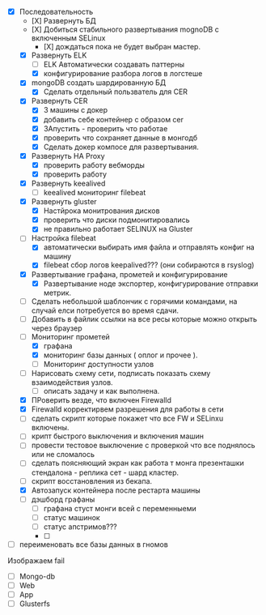 - [X] Последовательность
  - [Х] Развернуть БД
  - [Х] Добиться стабильного развертывания mognoDB с  включенным SELinux
    - [Х] дождаться пока не будет выбран мастер.
  - [x] Развернуть ELK
    - [ ] ELK Автоматически создавать паттерны
    - [X] конфигурирование разбора логов в логстеше
  - [X] mongoDB создать шардированную БД
    - [X] Сделать отдельный пользватель для CER
  - [X] Развернуть CER
    - [X] 3 машины с  докер
    - [X] добавить себе контейнер с  образом cer
    - [X] ЗАпустить - проверить что работае
    - [X] проверить что сохраняет данные в  монгодб
    - [X] Сделать докер компосе для развертывания.
  - [x] Развернуть HA Proxy
    - [X] проверить работу вебморды
    - [X] проверить работу
  - [x] Развернуть keealived
    - [ ] keealived мониторинг filebeat
  - [X] Развернуть gluster
    - [X] Настйрока монитрования дисков
    - [X] проверить что диски подмонитировались
    - [X] не правильно работает SELINUX на Gluster
  - [ ] Настройка filebeat
    - [X] автоматически выбирать имя файла и отправлять конфиг на машину
    - [X] filebeat сбор логов keepalived??? (они собираются в rsyslog)
  - [X] Развертывание графана, прометей и конфигурирование
    - [X] Развертывание ноде экспортер, конфигурирование отправки метрик.
  - [ ] Сделать небольшой шаблончик с горячими  командами, на случай елси потребуется во время  сдачи.
  - [ ] Добавить в файлик ссылки на все ресы которые можно открыть через браузер
  - [ ] Мониторинг прометей
    - [X] графана
    - [X]  мониторинг базы данных ( оплог и прочее ).
    - [ ] Мониторинг доступности узлов
  - [ ] Нарисовать схему сети, подписать показать схему взаимодействия узлов.
    - [ ] описать задачу и как выполнена.
  - [X] ПРоверить везде, что включен Firewalld
  - [X] Firewalld корректирвем разрешения для работы в сети
  - [ ] сделать скрипт которые покажет что все FW и SELinxu включены.
  - [ ] крипт быстрого выключения и включения машин
  - [ ] провести тестовое выключение с проверкой что все поднялось или не сломалось
  - [ ] сделать поясняющий экран как работа т монга презенташки стендалона - реплика сет - шард кластер.
  - [ ] скрипт восстановления из бекапа.
  - [X] Автозапуск контейнера после рестарта машины
  - [ ] дэшборд графаны
    - [ ] графана стуст монги  всей с переменныеми
    - [ ] статус машинок
    - [ ] статус апстримов???
    - [ ]
- [ ] переименовать все базы данных в гномов

Изображаем fail
- [ ]  Mongo-db
- [ ]  Web
- [ ]  App
- [ ]  Glusterfs